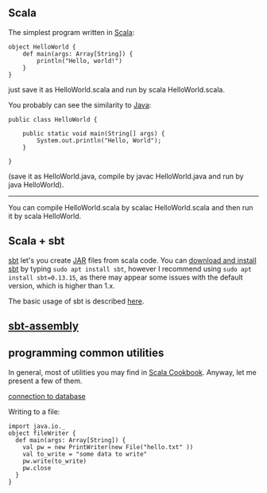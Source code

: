## Scala
The simplest program written in [Scala](https://www.scala-lang.org/old/node/166.html):

```
object HelloWorld {
    def main(args: Array[String]) {
        println("Hello, world!")
    }
}
```

just save it as HelloWorld.scala and run by scala HelloWorld.scala.

You probably can see the similarity to [Java](https://introcs.cs.princeton.edu/java/11hello/HelloWorld.java.html):

```
public class HelloWorld {

    public static void main(String[] args) {
        System.out.println("Hello, World");
    }

}
```
(save it as HelloWorld.java, compile by javac HelloWorld.java and run by java HelloWorld).

------
You can compile HelloWorld.scala by scalac HelloWorld.scala and then run it by scala HelloWorld.


## Scala + sbt

[sbt](http://www.lihaoyi.com/post/SowhatswrongwithSBT.html) let's you create [JAR](https://en.wikipedia.org/wiki/JAR_(file_format)) files from scala code.
You can [download and install sbt](https://www.scala-sbt.org/download.html) by typing `sudo apt install sbt`, however I recommend using `sudo apt install sbt=0.13.15`, as there may appear some issues with the default version, which is higher than 1.x.

The basic usage of sbt is described [here](https://docs.scala-lang.org/getting-started-sbt-track/getting-started-with-scala-and-sbt-on-the-command-line.html).


## [sbt-assembly](https://github.com/sbt/sbt-assembly)


## programming common utilities

In general, most of utilities you may find in [Scala Cookbook](http://www.bigdataanalyst.in/wp-content/uploads/2015/07/Scala-Cookbook.pdf). Anyway, let me present a few of them.

[connection to database](https://alvinalexander.com/scala/how-to-connect-mysql-database-scala-jdbc-select-query)

Writing to a file:

```
import java.io._
object fileWriter {
  def main(args: Array[String]) {
    val pw = new PrintWriter(new File("hello.txt" ))
    val to_write = "some data to write"
    pw.write(to_write)
    pw.close
  }
}
```

